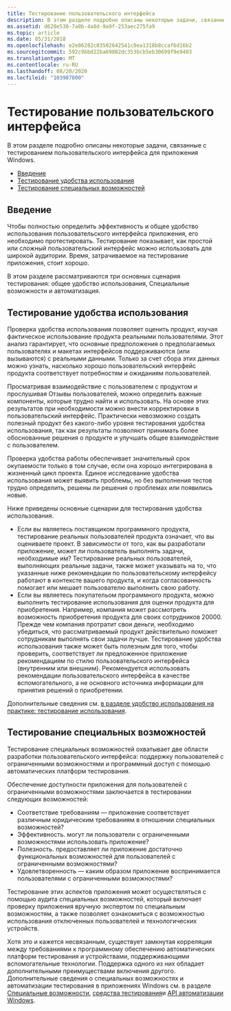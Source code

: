 ```yaml
---
title: Тестирование пользовательского интерфейса
description: В этом разделе подробно описаны некоторые задачи, связанные с тестированием пользовательского интерфейса для приложения Windows.
ms.assetid: d628e530-7a0b-4a8d-9a9f-253aec275fa9
ms.topic: article
ms.date: 05/31/2018
ms.openlocfilehash: e2e86282c03502642541c0ea1318b8ccaf6d16b2
ms.sourcegitcommit: 592c9bbd22ba69802dc353bcb5eb30699f9e9403
ms.translationtype: MT
ms.contentlocale: ru-RU
ms.lasthandoff: 08/20/2020
ms.locfileid: "103987800"
---
```

# <a name="testing-a-user-interface"></a>Тестирование пользовательского интерфейса

В этом разделе подробно описаны некоторые задачи, связанные с тестированием пользовательского интерфейса для приложения Windows.

-   [Введение](#introduction)
-   [Тестирование удобства использования](#usability-testing)
-   [Тестирование специальных возможностей](#accessibility-testing)

## <a name="introduction"></a>Введение

Чтобы полностью определить эффективность и общее удобство использования пользовательского интерфейса приложения, его необходимо протестировать. Тестирование показывает, как простой или сложный пользовательский интерфейс можно использовать для широкой аудитории. Время, затрачиваемое на тестирование приложения, стоит хорошо.

В этом разделе рассматриваются три основных сценария тестирования: общее удобство использования, Специальные возможности и автоматизация.

## <a name="usability-testing"></a>Тестирование удобства использования

Проверка удобства использования позволяет оценить продукт, изучая фактическое использование продукта реальными пользователями. Этот анализ гарантирует, что основные предположения о предполагаемых пользователях и макетах интерфейсов поддерживаются (или вызываются) с реальными данными. Только за счет сбора этих данных можно узнать, насколько хорошо пользовательский интерфейс продукта соответствует потребностям и ожиданиям пользователей.

Просматривая взаимодействие с пользователем с продуктом и прослушивая Отзывы пользователей, можно определить важные компоненты, которые трудно найти и использовать. На основе этих результатов при необходимости можно внести корректировки в пользовательский интерфейс. Практически невозможно создать полезный продукт без какого-либо уровня тестирования удобства использования, так как результаты позволяют принимать более обоснованные решения о продукте и улучшать общее взаимодействие с пользователем.

Проверка удобства работы обеспечивает значительный срок окупаемости только в том случае, если она хорошо интегрирована в жизненный цикл проекта. Единое исследование удобства использования может выявить проблемы, но без выполнения тестов трудно определить, решены ли решения о проблемах или появились новые.

Ниже приведены основные сценарии для тестирования удобства использования.

-   Если вы являетесь поставщиком программного продукта, тестирование реальных пользователей продукта означает, что вы оцениваете проект. В зависимости от того, как вы разработали приложение, может ли пользователь выполнять задачи, необходимые им? Тестирование реальных пользователей, выполняющих реальные задачи, также может указывать на то, что указанные ниже рекомендации по пользовательскому интерфейсу работают в контексте вашего продукта, и когда согласованность помогает или мешает пользователю выполнить свою работу.
-   Если вы являетесь покупательом программного продукта, можно выполнить тестирование использования для оценки продукта для приобретения. Например, компания может рассмотреть возможность приобретения продукта для своих сотрудников 20000. Прежде чем компания протратит свои деньги, необходимо убедиться, что рассматриваемый продукт действительно поможет сотрудникам выполнять свои задачи лучше. Тестирование удобства использования также может быть полезным для того, чтобы проверить, соответствует ли предложенное приложение рекомендациям по стилю пользовательского интерфейса (внутренним или внешним). Рекомендуется использовать рекомендации пользовательского интерфейса в качестве вспомогательного, а не основного источника информации для принятия решений о приобретении.

Дополнительные сведения см. [в разделе удобство использования на практике: тестирование использования](/archive/msdn-magazine/2009/brownfield/usability-in-practice-usability-testing).

## <a name="accessibility-testing"></a>Тестирование специальных возможностей

Тестирование специальных возможностей охватывает две области разработки пользовательского интерфейса: поддержку пользователей с ограниченными возможностями и программный доступ с помощью автоматических платформ тестирования.

Обеспечение доступности приложения для пользователей с ограниченными возможностями заключается в тестировании следующих возможностей:

-   Соответствие требованиям — приложение соответствует различным юридическим требованиям в отношении специальных возможностей?
-   Эффективность. могут ли пользователи с ограниченными возможностями использовать приложение?
-   Полезность. предоставляет ли приложение достаточно функциональных возможностей для пользователей с ограниченными возможностями?
-   Удовлетворенность — каким образом приложение воспринимается пользователями с ограниченными возможностями?

Тестирование этих аспектов приложения может осуществляться с помощью аудита специальных возможностей, который включает проверку приложения вручную экспертом по специальным возможностям, а также позволяет ознакомиться с возможностью использования отключенных пользователей и технологических устройств.

Хотя это и кажется несвязанным, существует замкнутая корреляция между требованиями к программному обеспечению автоматических платформ тестирования и устройствами, поддерживающими вспомогательные технологии. Поддержка одного из них обладает дополнительными преимуществами включения другого. Дополнительные сведения о специальных возможностях и автоматизации тестирования в приложениях Windows см. в разделе [Специальные возможности](/windows/desktop/accessibility), [средства тестирования](/windows/desktop/WinAuto/testing-tools)и [API автоматизации Windows](/windows/desktop/WinAuto/windows-automation-api-portal).

 

 